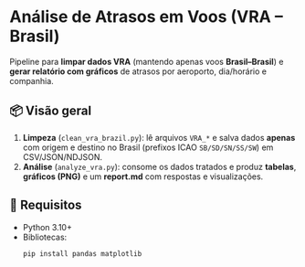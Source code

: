 # Análise de Atrasos em Voos (VRA – Brasil)

Pipeline para **limpar dados VRA** (mantendo apenas voos **Brasil–Brasil**) e **gerar relatório com gráficos** de atrasos por aeroporto, dia/horário e companhia.

## 📦 Visão geral

1. **Limpeza** (`clean_vra_brazil.py`): lê arquivos `VRA_*` e salva dados **apenas** com origem e destino no Brasil (prefixos ICAO `SB/SD/SN/SS/SW`) em CSV/JSON/NDJSON.
2. **Análise** (`analyze_vra.py`): consome os dados tratados e produz **tabelas**, **gráficos (PNG)** e um **report.md** com respostas e visualizações.

## 🧰 Requisitos

- Python 3.10+  
- Bibliotecas:
  ```bash
  pip install pandas matplotlib
